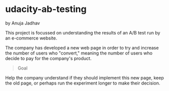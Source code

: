 # udacity-ab-testing
by Anuja Jadhav

This project is focussed on understanding the results of an A/B test run by an e-commerce website. 

The company has developed a new web page in order to try and increase the number of users who "convert," meaning the number of users who decide to pay for the company's product. 

> Goal 

Help the company understand if they should implement this new page, keep the old page, or perhaps run the experiment longer to make their decision.
